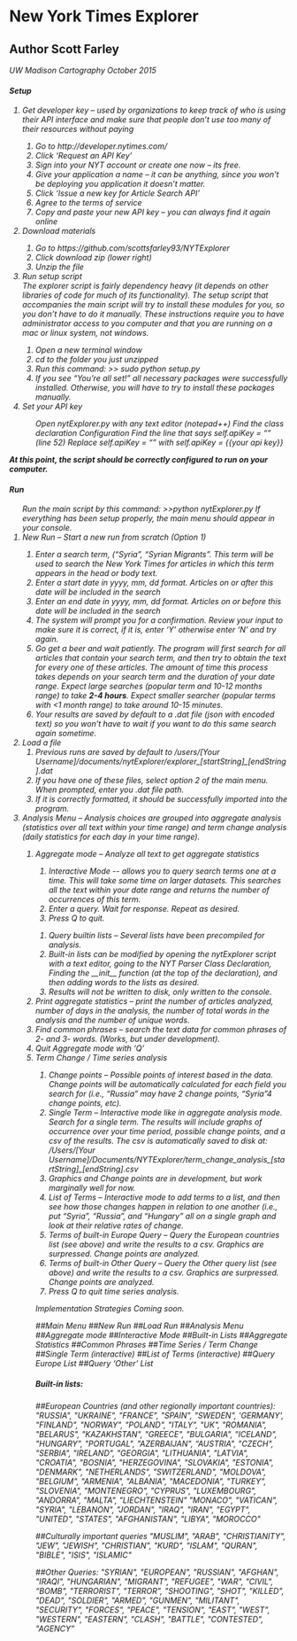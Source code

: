 <h1>New York Times Explorer</h1>
<h2> Author Scott Farley</h2>
<i>UW Madison Cartography</i>
<i>October 2015<i>
<h4>Setup</h4>
<ol>
<li>	Get developer key – used by organizations to keep track of who is using their API interface and make sure that people don’t use too many of their resources without paying</li>
	<ol>
			<li>	Go to http://developer.nytimes.com/</li>
			<li>	Click ‘Request an API Key’</li>
			<li>	Sign into your NYT account or create one now – its free.</li>
			<li>	 Give your application a name – it can be anything, since you won’t be deploying you application it doesn’t matter.</li>
			<li>	Click ‘Issue a new key for Article Search API’</li>
			<li> Agree to the terms of service</li>
			<li>	Copy and paste your new API key – you can always find it again online</li>
	</ol>
<li>	Download materials</li>
<ol>
<li>	Go to https://github.com/scottsfarley93/NYTExplorer </li>
<li>	Click download zip (lower right)</li>
<li>	Unzip the file</li>
</ol>
<li>	Run setup script</li>
<i>The explorer script is fairly dependency heavy (it depends on other libraries of code for much of its functionality).  The setup script that accompanies the main script will try to install these modules for you, so you don’t have to do it manually.  These instructions require you to have administrator access to you computer and that you are running on a mac or linux system, not windows.</i>
<ol>
<li>	Open a new terminal window </li>
<li>	cd to the folder you just unzipped </li>
<li>	Run this command: >> sudo python setup.py </li>
<li>	If you see “You’re all set!” all necessary packages were successfully installed.  Otherwise, you will have to try to install these packages manually. </li>
</ol>
<li>	Set your API key </li>
<ol>
</li>	Open nytExplorer.py with any text editor (notepad++)</li>
</li>	Find the class declaration Configuration</li>
</li>	Find the line that says self.apiKey = “” (line 52)</li>
</li>	Replace self.apiKey = “” with self.apiKey = {{your api key}}</li></ol>
</ol>

<b>At this point, the script should be correctly configured to run on your computer.</b>

<h4>Run</h4>
<ol>
</li>	Run the main script by this command: >>python nytExplorer.py</li>
<i>	If everything has been setup properly, the main menu should appear in your console. </i>
<li>	New Run – Start a new run from scratch  (Option 1) </li>
<ol>
<li>	Enter a search term, (“Syria”, “Syrian Migrants”.  This term will be used to search the New York Times for articles in which this term appears in the head or body text.</li>
<li>	Enter a start date in yyyy, mm, dd format.  Articles on or after this date will be included in the search</li>
<li>	Enter an end date in yyyy, mm, dd format.  Articles on or before this date will be included in the search</li>
<li>	The system will prompt you for a confirmation.  Review your input to make sure it is correct, if it is, enter ‘Y’ otherwise enter ‘N’ and try again.</li>
<li>	Go get a beer and wait patiently.  The program will first search for all articles that contain your search term, and then try to obtain the text for every one of these articles.  The amount of time this process takes depends on your search term and the duration of your date range.  Expect large searches (popular term and 10-12 months range) to take <b>2-4 hours</b>.  Expect smaller searcher (popular terms with <1 month range) to take around 10-15 minutes. </li>
<li>	Your results are saved by default to a .dat file (json with encoded text) so you won’t have to wait if you want to do this same search again sometime.</li>
</ol>
<li>	Load a file
	<ol>
<li>	Previous runs are saved by default to /users/[Your Username]/documents/nytExplorer/explorer_[startString]_[endString].dat</li>
<li>	If you have one of these files, select option 2 of the main menu.  When prompted, enter you .dat file path.</li>
<li>	If it is correctly formatted, it should be successfully imported into the program.</li>
</ol>

<li>Analysis Menu – Analysis choices are grouped into aggregate analysis (statistics over all text within your time range) and term change analysis (daily statistics for each day in your time range).</li>
<ol> 
<li>	Aggregate mode – Analyze all text to get aggregate statistics</li>
	<ol>
<li>	Interactive Mode -- allows you to query search terms one at a time.  This will take some time on larger datasets.  This searches all the text within your date range and returns the number of occurrences of this term.</li>
<li>	Enter a query. Wait for response.  Repeat as desired.</li>
<li>	Press Q to quit.</li>
</ol>
<ol>
<li>	Query builtin lists – Several lists have been precompiled for analysis.</li>
<li>	Built-in lists can be modified by opening the nytExplorer script with a text editor, going to the NYT Parser Class Declaration, Finding the __init__ function (at the top of the declaration), and then adding words to the lists as desired.</li>
<li>	Results will not be written to disk, only written to the console.</li>
</ol>
<li> Print aggregate statistics – print the number of articles analyzed, number of days in the analysis, the number of total words in the analysis and the number of unique words.</li>
<li> Find common phrases – search the text data for common phrases of 2- and 3- words.  (Works, but under development).</li>
<li> Quit Aggregate mode with ‘Q’ </li>
<li>	Term Change / Time series analysis</li>
<ol>
<li>	Change points – Possible points of interest based in the data.  Change points will be automatically calculated for each field you search for (i.e., “Russia” may have 2 change points, “Syria”4 change points, etc). </li>
<li>	Single Term – Interactive mode like in aggregate analysis mode.  Search for a single term.  The results will include graphs of occurrence over your time period, possible change points, and a csv of the results. The csv is automatically saved to disk at: /Users/[Your Username]/Documents/NYTExplorer/term_change_analysis_[startString]_[endString].csv</li>
<li>	Graphics and Change points are in development, but work marginally well for now.</li>
<li>	List of Terms – Interactive mode to add terms to a list, and then see how those changes happen in relation to one another (i.e., put “Syria”, “Russia”, and “Hungary” all on a single graph and look at their relative rates of change.  </li>
<li>	Terms of built-in Europe Query – Query the European countries list (see above) and write the results to a csv.  Graphics are surpressed. Change points are analyzed.</li>
<li>	Terms of built-in Other Query – Query the Other query list (see above) and write the results to a csv.  Graphics are surpressed.  Change points are analyzed.</li>
<li>	Press Q to quit time series analysis.</li>
</ol>

<i>Implementation Strategies</i>
<i>Coming soon.<i>

##Main Menu
	##New Run
	##Load Run
##Analysis Menu
	##Aggregate mode
		##Interactive Mode
		##Built-in Lists
		##Aggregate Statistics
		##Common Phrases
	##Time Series / Term Change
		##Single Term (interactive)
		##List of Terms (interactive)
		##Query Europe List
		##Query ‘Other’ List



<h5>Built-in lists:</h6>

##European Countries (and other regionally important countries): 
		"RUSSIA", 
		"UKRAINE", 
		"FRANCE", 
		"SPAIN", 
		"SWEDEN", 
		'GERMANY', 
		"FINLAND", 
		"NORWAY", 
		"POLAND", 
		"ITALY",
		"UK", 
		"ROMANIA", 
		"BELARUS", 
		"KAZAKHSTAN", 
		"GREECE", 
		"BULGARIA", 
		"ICELAND", 
		"HUNGARY", 
		"PORTUGAL",
		"AZERBAIJAN",
		“AUSTRIA",
		 "CZECH", 
		"SERBIA",
		 "IRELAND", 
		"GEORGIA", 
		"LITHUANIA", 
		"LATVIA",
		 "CROATIA", 
		"BOSNIA",
		"HERZEGOVINA", 
		"SLOVAKIA", 
		"ESTONIA",
		 "DENMARK", 
		"NETHERLANDS", 
		"SWITZERLAND", 
		"MOLDOVA", 
		"BELGIUM",
		"ARMENIA", 
		"ALBANIA", 
		"MACEDONIA", 
		"TURKEY",
		 "SLOVENIA", 
		"MONTENEGRO", 
		"CYPRUS", 
		"LUXEMBOURG",
		"ANDORRA", 
		"MALTA",
		"LIECHTENSTEIN" 
		"MONACO", 
		"VATICAN", 
		"SYRIA", 
		"LEBANON", 
		"JORDAN", 
		"IRAQ",
		"IRAN", 
		"EGYPT", 
		"UNITED", 
		"STATES", 
		"AFGHANISTAN", 
		"LIBYA",
		"MOROCCO"

##Culturally important queries
		"MUSLIM", 
		"ARAB", 
		"CHRISTIANITY", 
		"JEW", 
		"JEWISH", 
		"CHRISTIAN",
		"KURD", 
		"ISLAM", 
		"QURAN", 
		"BIBLE", 
		"ISIS", 
		"ISLAMIC"

##Other Queries:
		"SYRIAN", 
		"EUROPEAN", 
		"RUSSIAN", 
		"AFGHAN", 
		"IRAQI", 
		"HUNGARIAN", 
		"MIGRANT", 
		"REFUGEE", 
		"WAR",
		"CIVIL", 
		“BOMB", 
		"TERRORIST", 
		"TERROR",
		 "SHOOTING", 
		"SHOT", 
		"KILLED", 
		"DEAD",
		"SOLDIER",
		 "ARMED", 
		"GUNMEN", 
		"MILITANT", 
		"SECURITY", 
		"FORCES",
		 "PEACE", 
		"TENSION", 
		"EAST",
		 "WEST",
		"WESTERN", 
		"EASTERN", 
		"CLASH", 
		"BATTLE", 
		"CONTESTED",
		"AGENCY”
		






